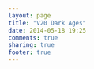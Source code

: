 ```yaml
---
layout: page
title: "V20 Dark Ages"
date: 2014-05-18 19:25
comments: true
sharing: true
footer: true
---
```

